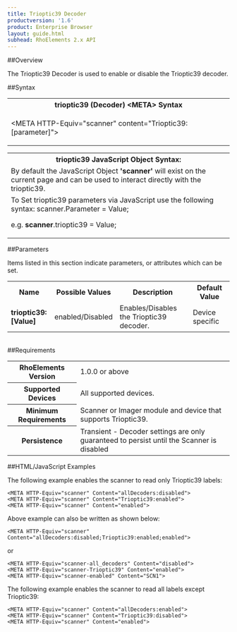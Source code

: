 ```yaml
---
title: Trioptic39 Decoder
productversion: '1.6'
product: Enterprise Browser
layout: guide.html
subhead: RhoElements 2.x API
---
```


##Overview

The Trioptic39 Decoder is used to enable or disable the Trioptic39 decoder.

##Syntax

<table class="re-table"><tr><th class="tableHeading">trioptic39 (Decoder) &lt;META&gt; Syntax
</th></tr><tr><td class="clsSyntaxCells clsOddRow"><p>&lt;META HTTP-Equiv="scanner" content="Trioptic39:[parameter]"&gt;</p></td></tr></table>
<table class="re-table"><tr><th class="tableHeading">trioptic39 JavaScript Object Syntax:</th></tr><tr><td class="clsSyntaxCells clsOddRow">
By default the JavaScript Object <b>'scanner'</b> will exist on the current page and can be used to interact directly with the trioptic39.
</td></tr><tr><td class="clsSyntaxCells clsEvenRow">
To Set trioptic39 parameters via JavaScript use the following syntax: scanner.Parameter = Value;
<P />e.g. <b>scanner</b>.trioptic39 = Value;
</td></tr></table>

##Parameters


Items listed in this section indicate parameters, or attributes which can be set.
<table class="re-table"><col width="20%" /><col width="20%" /><col width="38%" /><col width="22%" /><tr><th class="tableHeading">Name</th><th class="tableHeading">Possible Values</th><th class="tableHeading">Description</th><th class="tableHeading">Default Value</th></tr><tr><td class="clsSyntaxCells clsOddRow"><b>trioptic39:[Value]
</b></td><td class="clsSyntaxCells clsOddRow">enabled/Disabled</td><td class="clsSyntaxCells clsOddRow">Enables/Disables the Trioptic39 decoder.</td><td class="clsSyntaxCells clsOddRow">Device specific</td></tr></table>
<table class="re-table"><col width="78%" /><col width="8%" /><col width="1%" /><col width="5%" /><col width="1%" /><col width="5%" /><col width="2%" /></table>





##Requirements

<table class="re-table"><tr><th class="tableHeading">RhoElements Version</th><td class="clsSyntaxCell clsEvenRow">1.0.0 or above
</td></tr><tr><th class="tableHeading">Supported Devices</th><td class="clsSyntaxCell clsOddRow">All supported devices.</td></tr><tr><th class="tableHeading">Minimum Requirements</th><td class="clsSyntaxCell clsOddRow">Scanner or Imager module and device that supports Trioptic39.</td></tr><tr><th class="tableHeading">Persistence</th><td class="clsSyntaxCell clsEvenRow">Transient - Decoder settings are only guaranteed to persist until the Scanner is disabled</td></tr></table>


##HTML/JavaScript Examples

The following example enables the scanner to read only Trioptic39 labels:

	<META HTTP-Equiv="scanner" Content="allDecoders:disabled">
	<META HTTP-Equiv="scanner" Content="Trioptic39:enabled">
	<META HTTP-Equiv="scanner" Content="enabled">
	
Above example can also be written as shown below:

	<META HTTP-Equiv="scanner" Content="allDecoders:disabled;Trioptic39:enabled;enabled">
	
or

	<META HTTP-Equiv="scanner-all_decoders" Content="disabled">
	<META HTTP-Equiv="scanner-Trioptic39" Content="enabled">
	<META HTTP-Equiv="scanner-enabled" Content="SCN1">
	
The following example enables the scanner to read all labels except Trioptic39:

	<META HTTP-Equiv="scanner" Content="allDecoders:enabled">
	<META HTTP-Equiv="scanner" Content="Trioptic39:disabled">
	<META HTTP-Equiv="scanner" Content="enabled">


